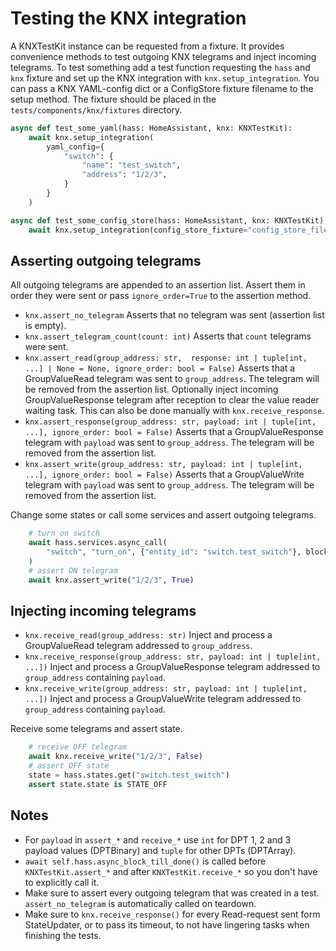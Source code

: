 # Testing the KNX integration

A KNXTestKit instance can be requested from a fixture. It provides convenience methods
to test outgoing KNX telegrams and inject incoming telegrams.
To test something add a test function requesting the `hass` and `knx` fixture and
set up the KNX integration with `knx.setup_integration`.
You can pass a KNX YAML-config dict or a ConfigStore fixture filename to the setup method. The fixture should be placed in the `tests/components/knx/fixtures` directory.

```python
async def test_some_yaml(hass: HomeAssistant, knx: KNXTestKit):
    await knx.setup_integration(
        yaml_config={
            "switch": {
                "name": "test_switch",
                "address": "1/2/3",
            }
        }
    )

async def test_some_config_store(hass: HomeAssistant, knx: KNXTestKit):
    await knx.setup_integration(config_store_fixture="config_store_filename.json")
```

## Asserting outgoing telegrams

All outgoing telegrams are appended to an assertion list. Assert them in order they were sent or pass `ignore_order=True` to the assertion method.

- `knx.assert_no_telegram`
  Asserts that no telegram was sent (assertion list is empty).
- `knx.assert_telegram_count(count: int)`
  Asserts that `count` telegrams were sent.
- `knx.assert_read(group_address: str,  response: int | tuple[int, ...] | None = None, ignore_order: bool = False)`
  Asserts that a GroupValueRead telegram was sent to `group_address`.
  The telegram will be removed from the assertion list.
  Optionally inject incoming GroupValueResponse telegram after reception to clear the value reader waiting task. This can also be done manually with `knx.receive_response`.
- `knx.assert_response(group_address: str, payload: int | tuple[int, ...], ignore_order: bool = False)`
  Asserts that a GroupValueResponse telegram with `payload` was sent to `group_address`.
  The telegram will be removed from the assertion list.
- `knx.assert_write(group_address: str, payload: int | tuple[int, ...], ignore_order: bool = False)`
  Asserts that a GroupValueWrite telegram with `payload` was sent to `group_address`.
  The telegram will be removed from the assertion list.

Change some states or call some services and assert outgoing telegrams.

```python
    # turn on switch
    await hass.services.async_call(
        "switch", "turn_on", {"entity_id": "switch.test_switch"}, blocking=True
    )
    # assert ON telegram
    await knx.assert_write("1/2/3", True)
```

## Injecting incoming telegrams

- `knx.receive_read(group_address: str)`
  Inject and process a GroupValueRead telegram addressed to `group_address`.
- `knx.receive_response(group_address: str, payload: int | tuple[int, ...])`
  Inject and process a GroupValueResponse telegram addressed to `group_address` containing `payload`.
- `knx.receive_write(group_address: str, payload: int | tuple[int, ...])`
  Inject and process a GroupValueWrite telegram addressed to `group_address` containing `payload`.

Receive some telegrams and assert state.

```python
    # receive OFF telegram
    await knx.receive_write("1/2/3", False)
    # assert OFF state
    state = hass.states.get("switch.test_switch")
    assert state.state is STATE_OFF
```

## Notes

- For `payload` in `assert_*` and `receive_*` use `int` for DPT 1, 2 and 3 payload values (DPTBinary) and `tuple` for other DPTs (DPTArray).
- `await self.hass.async_block_till_done()` is called before `KNXTestKit.assert_*` and after `KNXTestKit.receive_*` so you don't have to explicitly call it.
- Make sure to assert every outgoing telegram that was created in a test. `assert_no_telegram` is automatically called on teardown.
- Make sure to `knx.receive_response()` for every Read-request sent form StateUpdater, or to pass its timeout, to not have lingering tasks when finishing the tests.
